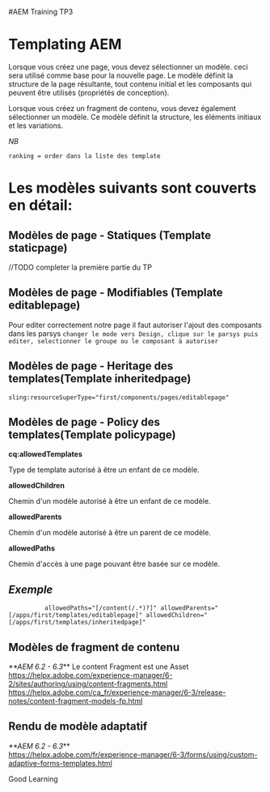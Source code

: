 #AEM Training TP3

# Templating AEM

Lorsque vous créez une page, vous devez sélectionner un modèle. ceci sera utilisé comme base pour la nouvelle page. Le modèle définit la structure de la page résultante, tout contenu initial et les composants qui peuvent être utilisés (propriétés de conception).

Lorsque vous créez un fragment de contenu, vous devez également sélectionner un modèle. Ce modèle définit la structure, les éléments initiaux et les variations.

_NB_

`ranking = order dans la liste des template `

Les modèles suivants sont couverts en détail:
=============================================
Modèles de page - Statiques (Template staticpage)
-----------------------------
//TODO completer la première partie du TP 

Modèles de page - Modifiables (Template editablepage)
-----------------------------
Pour editer correctement notre page 
il faut autoriser l'ajout des composants dans les parsys 
`changer le mode vers Design, clique sur le parsys puis editer, selectionner le groupe ou le composant à autoriser`

Modèles de page -  Heritage des templates(Template inheritedpage)
-----------------------------
`sling:resourceSuperType="first/components/pages/editablepage"`

Modèles de page -  Policy des templates(Template policypage)
-----------------------------
**cq:allowedTemplates** 

Type de template autorisé à être un enfant de ce modèle.


**allowedChildren** 

Chemin d'un modèle autorisé à être un enfant de ce modèle.

**allowedParents** 

Chemin d'un modèle autorisé à être un parent de ce modèle.

**allowedPaths** 

Chemin d'accès à une page pouvant être basée sur ce modèle.

_Exemple_
----------

`          allowedPaths="[/content(/.*)?]"
          allowedParents="[/apps/first/templates/editablepage]"
          allowedChildren="[/apps/first/templates/inheritedpage]"`
          
Modèles de fragment de contenu
-----------------------------
_**AEM 6.2 - 6.3_** 
Le content Fragment est une Asset  
https://helpx.adobe.com/experience-manager/6-2/sites/authoring/using/content-fragments.html
https://helpx.adobe.com/ca_fr/experience-manager/6-3/release-notes/content-fragment-models-fp.html

Rendu de modèle adaptatif
-----------------------------
_**AEM 6.2 - 6.3_**  
https://helpx.adobe.com/fr/experience-manager/6-3/forms/using/custom-adaptive-forms-templates.html


Good Learning 
